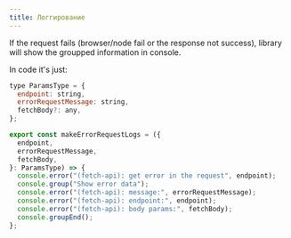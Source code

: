 ```yaml
---
title: Логгирование
---
```


If the request fails (browser/node fail or the response not success),
library will show the groupped information in console.

In code it's just:

```javascript
type ParamsType = {
  endpoint: string,
  errorRequestMessage: string,
  fetchBody?: any,
};

export const makeErrorRequestLogs = ({
  endpoint,
  errorRequestMessage,
  fetchBody,
}: ParamsType) => {
  console.error("(fetch-api): get error in the request", endpoint);
  console.group("Show error data");
  console.error("(fetch-api): message:", errorRequestMessage);
  console.error("(fetch-api): endpoint:", endpoint);
  console.error("(fetch-api): body params:", fetchBody);
  console.groupEnd();
};
```
